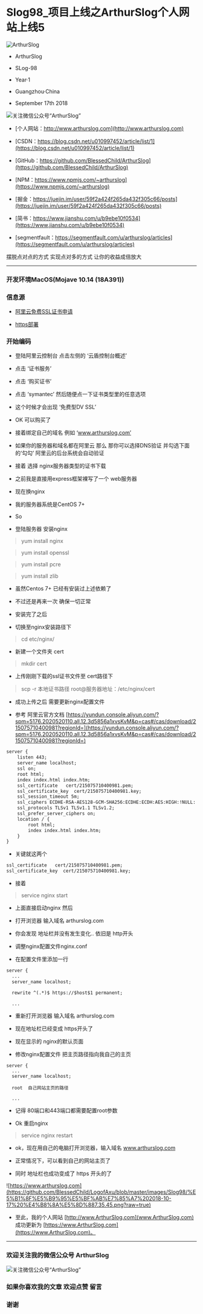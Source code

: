 # Slog98_项目上线之ArthurSlog个人网站上线5
![ArthurSlog](https://github.com/BlessedChild/ArthurSlog/blob/master/ArthurSlog_Logo.png?raw=true)

* ArthurSlog
* SLog-98
* Year·1

* Guangzhou·China
* September 17th 2018

![关注微信公众号“ArthurSlog”](https://github.com/BlessedChild/LogofAxu/blob/master/images/icon_128.jpg?raw=true "微信扫描二维码，关注我的公众号")

* [个人网站：http://www.arthurslog.com](http://www.arthurslog.com)

* [CSDN：https://blog.csdn.net/u010997452/article/list/1](https://blog.csdn.net/u010997452/article/list/1)

* [GitHub：https://github.com/BlessedChild/ArthurSlog](https://github.com/BlessedChild/ArthurSlog)

* [NPM：https://www.npmjs.com/~arthurslog](https://www.npmjs.com/~arthurslog)

* [掘金：https://juejin.im/user/59f2a424f265da432f305c66/posts](https://juejin.im/user/59f2a424f265da432f305c66/posts)

* [简书：https://www.jianshu.com/u/b9ebe10f0534](https://www.jianshu.com/u/b9ebe10f0534)

* [segmentfault：https://segmentfault.com/u/arthurslog/articles](https://segmentfault.com/u/arthurslog/articles)

摆脱点对点的方式 实现点对多的方式 让你的收益成倍放大

---

### 开发环境MacOS(Mojave 10.14 (18A391))

### 信息源

* [阿里云免费SSL证书申请](https://yundun.console.aliyun.com)

* [https部署](https://help.aliyun.com/knowledge_detail/44596.html?spm=a2c4g.11186623.2.17.34bb4593rYckAu)

### 开始编码

* 登陆阿里云控制台 点击左侧的 ‘云盾控制台概述’ 

* 点击 ‘证书服务’ 

* 点击 ‘购买证书’

* 点击 ‘symantec’ 然后随便点一下证书类型里的任意选项

* 这个时候才会出现 ‘免费型DV SSL’

* OK 可以购买了

* 接着绑定自己的域名 例如 ‘www.arthurslog.com’

* 如果你的服务器和域名都在阿里云 那么 那你可以选择DNS验证 并勾选下面的‘勾勾’ 阿里云的后台系统会自动验证

* 接着 选择 nginx服务器类型的证书下载

* 之前我是直接用express框架裸写了一个 web服务器

* 现在换nginx

* 我的服务器系统是CentOS 7+

* So 

* 登陆服务器 安装nginx

> yum install nginx

> yum install openssl

> yum install pcre

> yum install zlib

* 虽然Centos 7+ 已经有安装过上述依赖了

* 不过还是再来一次 确保一切正常

* 安装完了之后

* 切换至nginx安装路径下

> cd etc/nginx/

* 新建一个文件夹 cert

> mkdir cert

* 上传刚刚下载的ssl证书文件至 cert路径下

> scp -r 本地证书路径 root@服务器地址：/etc/nginx/cert

* 成功上传之后 需要更新nginx配置文件

* 参考 阿里云官方文档 [https://yundun.console.aliyun.com/?spm=5176.2020520110.all.12.3d5856a1xvsKvM&p=cas#/cas/download/215075710400981?regionId=](https://yundun.console.aliyun.com/?spm=5176.2020520110.all.12.3d5856a1xvsKvM&p=cas#/cas/download/215075710400981?regionId=)

``` txt
server {
    listen 443;
    server_name localhost;
    ssl on;
    root html;
    index index.html index.htm;
    ssl_certificate   cert/215075710400981.pem;
    ssl_certificate_key  cert/215075710400981.key;
    ssl_session_timeout 5m;
    ssl_ciphers ECDHE-RSA-AES128-GCM-SHA256:ECDHE:ECDH:AES:HIGH:!NULL:!aNULL:!MD5:!ADH:!RC4;
    ssl_protocols TLSv1 TLSv1.1 TLSv1.2;
    ssl_prefer_server_ciphers on;
    location / {
        root html;
        index index.html index.htm;
    }
}
```

* 关键就这两个

``` txt
ssl_certificate   cert/215075710400981.pem;
ssl_certificate_key  cert/215075710400981.key;
```

* 接着

> service nginx start

* 上面直接启动nginx 然后

* 打开浏览器 输入域名 arthurslog.com 

* 你会发现 地址栏并没有发生变化.. 依旧是 http开头

* 调整nginx配置文件nginx.conf

* 在配置文件里添加一行

``` txt
server {
  ...
  server_name localhost;

  rewrite ^(.*)$ https://$host$1 permanent; 

  ...
```

* 重新打开浏览器 输入域名 arthurslog.com 

* 现在地址栏已经变成 https开头了

* 现在显示的 nginx的默认页面 

* 修改nginx配置文件 把主页路径指向我自己的主页

``` text
server {
  ...
  server_name localhost;

  root  自己网站主页的路径

  ...
```

* 记得 80端口和443端口都需要配置root参数

* Ok 重启nginx

> service nginx restart

* ok，现在用自己的电脑打开浏览器，输入域名 www.arthurslog.com

* 正常情况下，可以看到自己的网站主页了

* 同时 地址栏也成功变成了 https 开头的了

![https://www.arthurslog.com](https://github.com/BlessedChild/LogofAxu/blob/master/images/Slog98/%E5%B1%8F%E5%B9%95%E5%BF%AB%E7%85%A7%202018-10-17%20%E4%B8%8A%E5%8D%887.35.45.png?raw=true)

* 至此，我的个人网站 [http://www.ArthurSlog.com](www.ArthurSlog.com) 成功更新为 [https://www.ArthurSlog.com](https://www.ArthurSlog.com)。

---

### 欢迎关注我的微信公众号 ArthurSlog

![关注微信公众号“ArthurSlog”](https://github.com/BlessedChild/LogofAxu/blob/master/images/icon_128.jpg?raw=true "微信扫描二维码，关注我的公众号")

### 如果你喜欢我的文章 欢迎点赞 留言
### 谢谢
